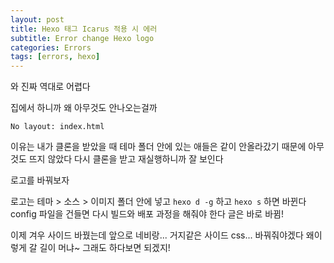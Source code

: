 ```yaml
---
layout: post
title: Hexo 태그 Icarus 적용 시 에러
subtitle: Error change Hexo logo
categories: Errors
tags: [errors, hexo]
---
```

와 진짜 역대로 어렵다

집에서 하니까 왜 아무것도 안나오는걸까

```
No layout: index.html
```

이유는 내가 클론을 받았을 때 테마 폴더 안에 있는 애들은 같이 안올라갔기 때문에 아무것도 뜨지 않았다 다시 클론을 받고 재실행하니까 잘 보인다

로고를 바꿔보자

로고는 테마 > 소스 > 이미지 폴더 안에 넣고 `hexo d -g` 하고 `hexo s` 하면 바뀐다
config 파일을 건들면 다시 빌드와 배포 과정을 해줘야 한다
글은 바로 바뀜!

이제 겨우 사이드 바꿨는데 앞으로 네비랑... 거지같은 사이드 css... 바꿔줘야겠다 왜이렇게 갈 길이 머냐~ 그래도 하다보면 되겠지!
